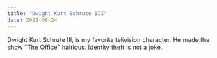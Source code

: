 ```yaml
---
title: "Dwight Kurt Schrute III"
date: 2021-08-24
---
```


Dwight Kurt Schrute III, is my favorite telivision character. He made the show "The Office" halrious. Identity theft is not a joke.
